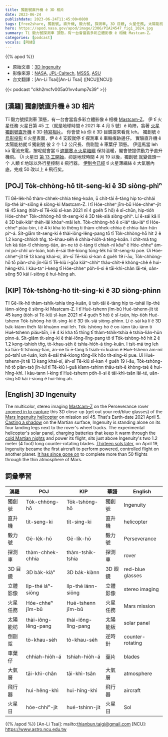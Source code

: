 ```yaml
---
title: 獨創號直升機 ê 3D 相片
date: 2023-06-24
publishdate: 2023-06-24T11:45:00+0800
tags: [free2share, 獨創號, 直升機, 毅力號, 探測車, 3D 目鏡, 火星任務, 太陽能枋, 倒剾踅, 車葉仔, 大氣層, 飛行器, 火星日, 立體影像]
hero: https://apod.nasa.gov/apod/image/2306/PIA24547_fig1_1024.jpg
summary: Tī 毅力號探測車 頂懸，有一台會當翕多彩立體影像 ê 相機 Mastcam-Z。
categories: [podcast]
vocals: [阿綠]
---
```


{{% apod %}}

- 原始文章：[3D Ingenuity](https://apod.nasa.gov/apod/ap230624.html)
- 影像來源：[NASA](https://www.nasa.gov/), [JPL-Caltech](https://www.jpl.nasa.gov), [MSSS](http://www.msss.com/), [ASU](https://mastcamz.asu.edu/)
- 台文翻譯：[An-Li Tsai][An-Li Tsai] ([NCU][NCU])

{{< podcast "clkh2mcfv005a01vv4ump7s39" >}}

## [漢羅] 獨創號直升機 ê 3D 相片
Tī 毅力號探測車 頂懸，有一台會當翕多彩立體影像 ê 相機 [Mastcam-Z][Mastcam-Z]。
伊 tī 火星任務 火星日第 45 工（就是地球時間 ê 2021 年 4 月 5 號）ê 時陣，翕著 [火星獨創號直升機][Mars Ingenuity helicopter] ê 3D [特寫相片][zoomed in to capture]。
你會使 kā 你 ê 3D 目鏡提來看覓 leh。
獨創號 ê [烏影投影][Casting a shadow] tī 火星表面，伊 ê 4 支跤就停 tī 探測車 ê 車輪痕跡邊仔。
實驗直升機 ê 太陽能枋就 tī 獨創號 彼 2 个 1.2 公尺長、倒剾踅 ê 車葉仔 頂懸。
伊這馬當 leh kā 電池充電，按呢就會當 tī [遮爾寒 ê 火星暗暝][cold Martian nights] 保持溫暖，閣會使提供動力予直升機飛。
Ùi 火星日 [第 13 工開始][Thirteen sols later]，抑是地球時間 4 月 19 以後，獨創號 就變做頭一个 人類 tī 地球以外行星控制 ê 飛行器。
[伊到今已經][It has since gone on] tī 火星薄縭絲 ê 大氣層內底，完成 50 改以上 ê 飛行矣。

## [POJ] To̍k-chhòng-hō ti̍t-seng-ki ê 3D siòng-phìⁿ
Tī Gē-le̍k-hō thàm-chhek-chhia téng-koân, ū chi̍t-tâi ē-tàng hip to-chhái li̍p-thé iáⁿ-siōng ê siòng-ki Mastcam-Z.
I tī Hóe-chheⁿ jīm-bū Hóe-chheⁿ-ji̍t tē 45 kang (tio̍h-sī Tē-kiû sî-kan 2021 nî 4 goe̍h 5 hō) ê sî-chūn, hip-tio̍h Hóe-chheⁿ To̍k-chhòng-hō ti̍t-seng-ki ê 3D te̍k-siá siòng-phìⁿ.
Lí ē-sái kā lí ê 3D ba̍k-kiàⁿ the̍h-lâi khòaⁿ-māi leh.
To̍k-chhòng-hō ê o͘-iáⁿ tâu-iáⁿ tī Hóe-chheⁿ piáu-bīn, i ê 4 ki kha tō thêng tī thàm-chhek-chhia ê chhia-lián-hûn piⁿ-á.
Si̍t-giām ti̍t-seng-ki ê thài-iông-lêng-pang tō tī To̍k-chhòng-hō hit 2 ê 1.2 kong-chhioh tn̂g, tò-khau-se̍h ê chhia-hio̍h-á téng-koân.
I chit-má tng leh kā tiān-tî chhiong-tiān, án-ne tō ē-tàng tī chiah-nī kôaⁿ ê Hóe-chheⁿ àm-mî pó-chhî un-loán, koh ē-sái thê-kiong tōng-le̍k hō͘ ti̍t-seng-ki poe.
Ùi Hóe-chheⁿ-ji̍t tē 13 kang khai-sí, a̍h-sī Tē-kiû sî-kan 4 goe̍h 19 í-āu, To̍k-chhòng-hō tō piàn-chò jîn-lūi tī Tē-kiû í-gōa kiâⁿ-chhiⁿ thâu-chi̍t-ê khòng-chè ê hui-hêng-khì.
I kàu-taⁿ í-keng tī Hóe-chheⁿ po̍h-li-si ê tāi-khì-chân lāi-té, oân-sêng 50 kái í-siōng ê hui-hêng ah.

## [KIP] To̍k-tshòng-hō ti̍t-sing-ki ê 3D siòng-phìnn
Tī Gē-li̍k-hō thàm-tshik-tshia tíng-kuân, ū tsi̍t-tâi ē-tàng hip to-tshái li̍p-thé iánn-siōng ê siòng-ki Mastcam-Z.
I tī Hué-tshenn jīm-bū Hué-tshenn-ji̍t tē 45 kang (tio̍h-sī Tē-kiû sî-kan 2021 nî 4 gue̍h 5 hō) ê sî-tsūn, hip-tio̍h Hué-tshenn To̍k-tshòng-hō ti̍t-sing-ki ê 3D ti̍k-siá siòng-phìnn.
Lí ē-sái kā lí ê 3D ba̍k-kiànn the̍h-lâi khuànn-māi leh.
To̍k-tshòng-hō ê oo-iánn tâu-iánn tī Hué-tshenn piáu-bīn, i ê 4 ki kha tō thîng tī thàm-tshik-tshia ê tshia-lián-hûn pinn-á.
Si̍t-giām ti̍t-sing-ki ê thài-iông-lîng-pang tō tī To̍k-tshòng-hō hit 2 ê 1.2 kong-tshioh tn̂g, tò-khau-se̍h ê tshia-hio̍h-á tíng-kuân.
I tsit-má tng leh kā tiān-tî tshiong-tiān, án-ne tō ē-tàng tī tsiah-nī kuânn ê Hué-tshenn àm-mî pó-tshî un-luán, koh ē-sái thê-kiong tōng-li̍k hōo ti̍t-sing-ki pue.
Uì Hué-tshenn-ji̍t tē 13 kang khai-sí, a̍h-sī Tē-kiû sî-kan 4 gue̍h 19 í-āu, To̍k-tshòng-hō tō piàn-tsò jîn-luī tī Tē-kiû í-guā kîann-tshinn thâu-tsi̍t-ê khòng-tsè ê hui-hîng-khì.
I kàu-tann í-king tī Hué-tshenn po̍h-li-si ê tāi-khì-tsân lāi-té, uân-sîng 50 kái í-siōng ê hui-hîng ah.

## [English] 3D Ingenuity
The multicolor, stereo imaging [Mastcam-Z][Mastcam-Z] on the Perseverance rover [zoomed in to capture][zoomed in to capture] this 3D close-up (get out your red/blue glasses) of the [Mars Ingenuity helicopter][Mars Ingenuity helicopter] on mission sol 45.
That's Earth-date 2021 April 5.
[Casting a shadow][Casting a shadow] on the Martian surface, Ingenuity is standing alone on its four landing legs next to the rover's wheel tracks.
The experimental helicopter's solar panel, charging batteries that keep it warm through the [cold Martian nights][cold Martian nights] and power its flight, sits just above Ingenuity's two 1.2 meter (4 foot) long counter-rotating blades.
[Thirteen sols later][Thirteen sols later], on April 19, Ingenuity became the first aircraft to perform powered, controlled flight on another planet.
[It has since gone on][It has since gone on] to complete more than 50 flights through the thin atmosphere of Mars.

## 詞彙學習

|漢羅|POJ|KIP|華語|English|
|-|-|-|-|-|
|獨創號|To̍k-chhòng-hō|To̍k-tshòng-hō|獨創號|Ingenuity|
|直升機|ti̍t-seng-ki|ti̍t-sing-ki|直升機|helicopter|
|毅力號|Gē-le̍k-hō|Gē-li̍k-hō|毅力號|Perseverance|
|探測車|thàm-chhek-chhia|thàm-tshik-tshia|探測車|rover|
|3D 目鏡|3D ba̍k-kiàⁿ|3D ba̍k-kiànn|3D 眼鏡|red-blue glasses|
|立體影像|li̍p-thé iáⁿ-siōng|li̍p-thé iánn-siōng|立體影像|stereo imaging|
|火星任務|Hóe-chheⁿ jīm-bū|Hué-tshenn jīm-bū|火星任務|Mars mission|
|太陽能枋|thài-iông-lêng-pang|thài-iông-lîng-pang|太陽能板|solar panel|
|倒剾踅|tò-khau-se̍h|tò-khau-se̍h|逆時針|counter-rotating|
|車葉仔|chhiah-hio̍h-á|tshiah-hio̍h-á|葉片|blades|
|大氣層|tāi-khì-chân|tāi-khì-tsân|大氣層|atmosphere|
|飛行器|hui-hêng-khì|hui-hîng-khì|飛行器|aircraft|
|火星日|hóe-chhiⁿ-ji̍t|hué-tshinn-ji̍t|火星日|Sol|

{{% /apod %}}
[An-Li Tsai]: mailto:thianbun.taigi@gmail.com
[NCU]: https://www.astro.ncu.edu.tw

[copyright]: https://apod.nasa.gov/apod/fap/lib/about_apod.html#srapply
[License]: https://creativecommons.org/licenses/by/2.0/

[Mastcam-Z]:https://mars.nasa.gov/mars2020/spacecraft/instruments/mastcam-z/for-scientists/
[zoomed in to capture]:https://photojournal.jpl.nasa.gov/catalog/PIA24547
[Mars Ingenuity helicopter]:https://mars.nasa.gov/technology/helicopter/
[Casting a shadow]:https://mars.nasa.gov/mars2020/multimedia/raw-images/?begin_sol=58&end_sol=58&af=HELI_NAV,HELI_RTE
[cold Martian nights]:https://mars.nasa.gov/news/8906/nasas-mars-helicopter-survives-first-cold-martian-night-on-its-own/
[Thirteen sols later]:https://mars.nasa.gov/mars2020/multimedia/videos/?v=535
[It has since gone on]:https://mars.nasa.gov/news/9421/landing-in-living-rooms-lego-models-of-nasa-mars-rover-and-helicopter/
